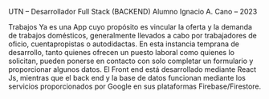 UTN – Desarrollador Full Stack (BACKEND)
Alumno Ignacio A. Cano – 2023

Trabajos Ya es una App cuyo propósito es vincular la oferta y la demanda de trabajos domésticos, generalmente llevados a cabo por trabajadores de oficio, cuentapropistas o autodidactas. 
En esta instancia temprana de desarrollo, tanto quienes ofrecen un puesto laboral como quienes lo solicitan, pueden ponerse en contacto con solo completar un formulario y proporcionar algunos datos. 
El Front end está desarrollado mediante React Js, mientras que el back end y la base de datos funcionan mediante los servicios proporcionados por Google en sus plataformas Firebase/Firestore.

